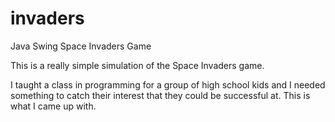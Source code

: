 # invaders
Java Swing Space Invaders Game

This is a really simple simulation of the Space Invaders game.

I taught a class in programming for a group of high school kids
and I needed something to catch their interest that they could
be successful at. This is what I came up with.
